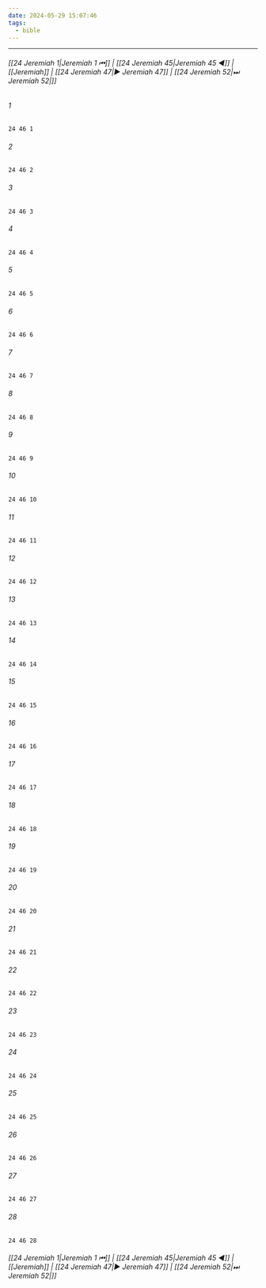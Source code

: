 ```yaml
---
date: 2024-05-29 15:07:46
tags:
  - bible
---
```

___

###### [[24 Jeremiah 1|Jeremiah 1 ⏮]] | [[24 Jeremiah 45|Jeremiah 45 ◀]] | [[Jeremiah]] | [[24 Jeremiah 47|▶ Jeremiah 47]] | [[24 Jeremiah 52|⏭ Jeremiah 52|]]

###### 1
``` verse
24 46 1 
```
###### 2
``` verse
24 46 2 
```
###### 3
``` verse
24 46 3 
```
###### 4
``` verse
24 46 4 
```
###### 5
``` verse
24 46 5 
```
###### 6
``` verse
24 46 6 
```
###### 7
``` verse
24 46 7 
```
###### 8
``` verse
24 46 8 
```
###### 9
``` verse
24 46 9 
```
###### 10
``` verse
24 46 10 
```
###### 11
``` verse
24 46 11 
```
###### 12
``` verse
24 46 12 
```
###### 13
``` verse
24 46 13 
```
###### 14
``` verse
24 46 14 
```
###### 15
``` verse
24 46 15 
```
###### 16
``` verse
24 46 16 
```
###### 17
``` verse
24 46 17 
```
###### 18
``` verse
24 46 18 
```
###### 19
``` verse
24 46 19 
```
###### 20
``` verse
24 46 20 
```
###### 21
``` verse
24 46 21 
```
###### 22
``` verse
24 46 22 
```
###### 23
``` verse
24 46 23 
```
###### 24
``` verse
24 46 24 
```
###### 25
``` verse
24 46 25 
```
###### 26
``` verse
24 46 26 
```
###### 27
``` verse
24 46 27 
```
###### 28
``` verse
24 46 28 
```

###### [[24 Jeremiah 1|Jeremiah 1 ⏮]] | [[24 Jeremiah 45|Jeremiah 45 ◀]] | [[Jeremiah]] | [[24 Jeremiah 47|▶ Jeremiah 47]] | [[24 Jeremiah 52|⏭ Jeremiah 52|]]

